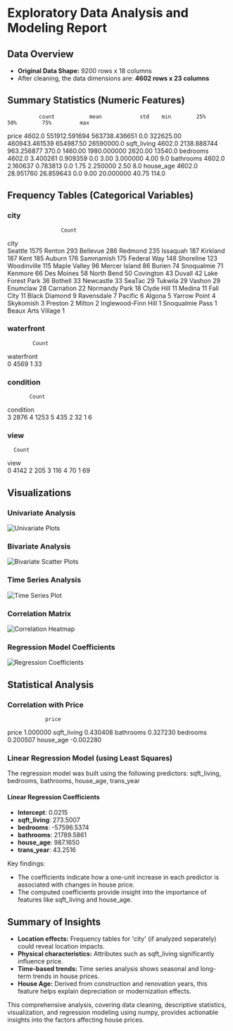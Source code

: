 # Exploratory Data Analysis and Modeling Report

## Data Overview
- **Original Data Shape:** 9200 rows x 18 columns
- After cleaning, the data dimensions are: **4602 rows x 23 columns**

## Summary Statistics (Numeric Features)

              count           mean            std    min        25%            50%        75%         max
price        4602.0  551912.591694  563738.436651    0.0  322625.00  460943.461539  654987.50  26590000.0
sqft_living  4602.0    2138.888744     963.256877  370.0    1460.00    1980.000000    2620.00     13540.0
bedrooms     4602.0       3.400261       0.909359    0.0       3.00       3.000000       4.00         9.0
bathrooms    4602.0       2.160637       0.783813    0.0       1.75       2.250000       2.50         8.0
house_age    4602.0      28.951760      26.859643    0.0       9.00      20.000000      40.75       114.0

## Frequency Tables (Categorical Variables)
### city

                     Count
city                      
Seattle               1575
Renton                 293
Bellevue               286
Redmond                235
Issaquah               187
Kirkland               187
Kent                   185
Auburn                 176
Sammamish              175
Federal Way            148
Shoreline              123
Woodinville            115
Maple Valley            96
Mercer Island           86
Burien                  74
Snoqualmie              71
Kenmore                 66
Des Moines              58
North Bend              50
Covington               43
Duvall                  42
Lake Forest Park        36
Bothell                 33
Newcastle               33
SeaTac                  29
Tukwila                 29
Vashon                  29
Enumclaw                28
Carnation               22
Normandy Park           18
Clyde Hill              11
Medina                  11
Fall City               11
Black Diamond            9
Ravensdale               7
Pacific                  6
Algona                   5
Yarrow Point             4
Skykomish                3
Preston                  2
Milton                   2
Inglewood-Finn Hill      1
Snoqualmie Pass          1
Beaux Arts Village       1

### waterfront

            Count
waterfront       
0            4569
1              33

### condition

           Count
condition       
3           2876
4           1253
5            435
2             32
1              6

### view

      Count
view       
0      4142
2       205
3       116
4        70
1        69

## Visualizations

### Univariate Analysis
![Univariate Plots](/Users/eddieho/Documents/NUS/QF5208/ai_agent/outputs/a6b794a6-a038-4a02-8eb2-f8d07f859cc5/visualization/univariate_plots.png)

### Bivariate Analysis
![Bivariate Scatter Plots](/Users/eddieho/Documents/NUS/QF5208/ai_agent/outputs/a6b794a6-a038-4a02-8eb2-f8d07f859cc5/visualization/bivariate_scatter.png)

### Time Series Analysis
![Time Series Plot](/Users/eddieho/Documents/NUS/QF5208/ai_agent/outputs/a6b794a6-a038-4a02-8eb2-f8d07f859cc5/visualization/time_series.png)

### Correlation Matrix
![Correlation Heatmap](/Users/eddieho/Documents/NUS/QF5208/ai_agent/outputs/a6b794a6-a038-4a02-8eb2-f8d07f859cc5/visualization/correlation_heatmap.png)

### Regression Model Coefficients
![Regression Coefficients](/Users/eddieho/Documents/NUS/QF5208/ai_agent/outputs/a6b794a6-a038-4a02-8eb2-f8d07f859cc5/visualization/regression_coefficients.png)

## Statistical Analysis

### Correlation with Price
                price
price        1.000000
sqft_living  0.430408
bathrooms    0.327230
bedrooms     0.200507
house_age   -0.002280

### Linear Regression Model (using Least Squares)

The regression model was built using the following predictors: sqft_living, bedrooms, bathrooms, house_age, trans_year

#### Linear Regression Coefficients
- **Intercept**: 0.0215
- **sqft_living**: 273.5007
- **bedrooms**: -57596.5374
- **bathrooms**: 21789.5861
- **house_age**: 987.1650
- **trans_year**: 43.2516

Key findings:
- The coefficients indicate how a one-unit increase in each predictor is associated with changes in house price.
- The computed coefficients provide insight into the importance of features like sqft_living and house_age.

## Summary of Insights

- **Location effects:** Frequency tables for 'city' (if analyzed separately) could reveal location impacts.
- **Physical characteristics:** Attributes such as sqft_living significantly influence price.
- **Time-based trends:** Time series analysis shows seasonal and long-term trends in house prices.
- **House Age:** Derived from construction and renovation years, this feature helps explain depreciation or modernization effects.

This comprehensive analysis, covering data cleaning, descriptive statistics, visualization, and regression modeling using numpy, provides actionable insights into the factors affecting house prices.